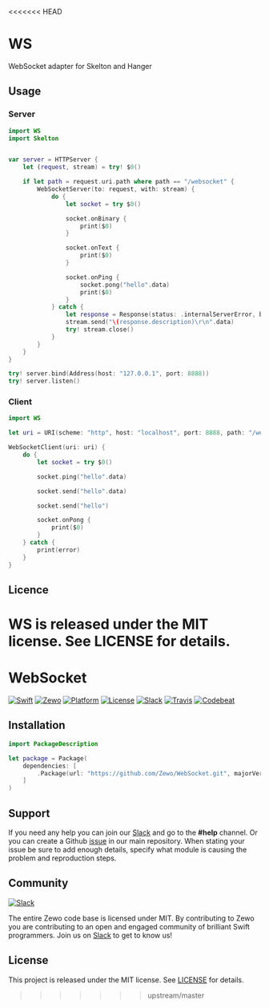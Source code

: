 <<<<<<< HEAD
# WS
WebSocket adapter for Skelton and Hanger

## Usage

### Server
```swift
import WS
import Skelton


var server = HTTPServer {
    let (request, stream) = try! $0()

    if let path = request.uri.path where path == "/websocket" {
        WebSocketServer(to: request, with: stream) {
            do {
                let socket = try $0()

                socket.onBinary {
                    print($0)
                }

                socket.onText {
                    print($0)
                }

                socket.onPing {
                    socket.pong("hello".data)
                    print($0)
                }
            } catch {
                let response = Response(status: .internalServerError, body: "\(error)")
                stream.send("\(response.description)\r\n".data)
                try! stream.close()
            }
        }
    }
}

try! server.bind(Address(host: "127.0.0.1", port: 8888))
try! server.listen()
```

### Client
```swift
import WS

let uri = URI(scheme: "http", host: "localhost", port: 8888, path: "/websocket")

WebSocketClient(uri: uri) {
    do {
        let socket = try $0()

        socket.ping("hello".data)

        socket.send("hello".data)

        socket.send("hello")

        socket.onPong {
            print($0)
        }
    } catch {
        print(error)
    }
}
```

## Licence

WS is released under the MIT license. See LICENSE for details.
=======
# WebSocket

[![Swift][swift-badge]][swift-url]
[![Zewo][zewo-badge]][zewo-url]
[![Platform][platform-badge]][platform-url]
[![License][mit-badge]][mit-url]
[![Slack][slack-badge]][slack-url]
[![Travis][travis-badge]][travis-url]
[![Codebeat][codebeat-badge]][codebeat-url]

## Installation

```swift
import PackageDescription

let package = Package(
    dependencies: [
        .Package(url: "https://github.com/Zewo/WebSocket.git", majorVersion: 0, minor: 8),
    ]
)
```

## Support

If you need any help you can join our [Slack](http://slack.zewo.io) and go to the **#help** channel. Or you can create a Github [issue](https://github.com/Zewo/Zewo/issues/new) in our main repository. When stating your issue be sure to add enough details, specify what module is causing the problem and reproduction steps.

## Community

[![Slack][slack-image]][slack-url]

The entire Zewo code base is licensed under MIT. By contributing to Zewo you are contributing to an open and engaged community of brilliant Swift programmers. Join us on [Slack](http://slack.zewo.io) to get to know us!

## License

This project is released under the MIT license. See [LICENSE](LICENSE) for details.

[swift-badge]: https://img.shields.io/badge/Swift-3.0-orange.svg?style=flat
[swift-url]: https://swift.org
[zewo-badge]: https://img.shields.io/badge/Zewo-0.5-FF7565.svg?style=flat
[zewo-url]: http://zewo.io
[platform-badge]: https://img.shields.io/badge/Platforms-OS%20X%20--%20Linux-lightgray.svg?style=flat
[platform-url]: https://swift.org
[mit-badge]: https://img.shields.io/badge/License-MIT-blue.svg?style=flat
[mit-url]: https://tldrlegal.com/license/mit-license
[slack-image]: http://s13.postimg.org/ybwy92ktf/Slack.png
[slack-badge]: https://zewo-slackin.herokuapp.com/badge.svg
[slack-url]: http://slack.zewo.io
[travis-badge]: https://travis-ci.org/Zewo/WebSocket.svg?branch=master
[travis-url]: https://travis-ci.org/Zewo/WebSocket
[codebeat-badge]: https://codebeat.co/badges/7b271ac4-f447-45a5-8cd0-f0f4c2e57690
[codebeat-url]: https://codebeat.co/projects/github-com-zewo-websocket
>>>>>>> upstream/master
